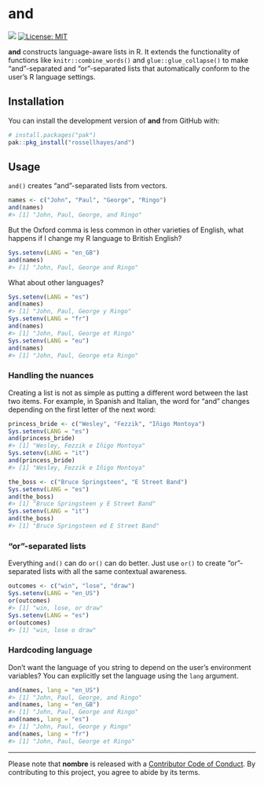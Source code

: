 
<!-- README.md is generated from README.Rmd. Please edit that file -->

# and

<!-- badges: start -->
<!-- [![](https://www.r-pkg.org/badges/version/and?color=brightgreen)](https://cran.r-project.org/package=and) -->

[![](https://img.shields.io/badge/lifecycle-experimental-orange.svg)](https://lifecycle.r-lib.org/articles/stages.html#experimental)
[![License:
MIT](https://img.shields.io/badge/license-MIT-blueviolet.svg)](https://cran.r-project.org/web/licenses/MIT)
<!-- [![R build status](https://github.com/rossellhayes/and/workflows/R-CMD-check/badge.svg)](https://github.com/rossellhayes/and/actions) -->
<!-- [![](https://codecov.io/gh/rossellhayes/and/branch/master/graph/badge.svg)](https://app.codecov.io/gh/rossellhayes/and) -->
<!-- [![Dependencies](https://tinyverse.netlify.com/badge/and)](https://cran.r-project.org/package=and) -->
<!-- badges: end -->

**and** constructs language-aware lists in R. It extends the
functionality of functions like `knitr::combine_words()` and
`glue::glue_collapse()` to make “and”-separated and “or”-separated lists
that automatically conform to the user’s R language settings.

## Installation

<!-- You can install the released version of **nombre** from [CRAN](https://CRAN.R-project.org) with: -->
<!-- ``` {r eval = FALSE} -->
<!-- install.packages("nombre") -->
<!-- ``` -->

You can install the development version of **and** from GitHub with:

``` r
# install.packages("pak")
pak::pkg_install("rossellhayes/and")
```

## Usage

`and()` creates “and”-separated lists from vectors.

``` r
names <- c("John", "Paul", "George", "Ringo")
and(names)
#> [1] "John, Paul, George, and Ringo"
```

But the Oxford comma is less common in other varieties of English, what
happens if I change my R language to British English?

``` r
Sys.setenv(LANG = "en_GB")
and(names)
#> [1] "John, Paul, George and Ringo"
```

What about other languages?

``` r
Sys.setenv(LANG = "es")
and(names)
#> [1] "John, Paul, George y Ringo"
Sys.setenv(LANG = "fr")
and(names)
#> [1] "John, Paul, George et Ringo"
Sys.setenv(LANG = "eu")
and(names)
#> [1] "John, Paul, George eta Ringo"
```

### Handling the nuances

Creating a list is not as simple as putting a different word between the
last two items. For example, in Spanish and Italian, the word for “and”
changes depending on the first letter of the next word:

``` r
princess_bride <- c("Wesley", "Fezzik", "Iñigo Montoya")
Sys.setenv(LANG = "es")
and(princess_bride)
#> [1] "Wesley, Fezzik e Iñigo Montoya"
Sys.setenv(LANG = "it")
and(princess_bride)
#> [1] "Wesley, Fezzik e Iñigo Montoya"

the_boss <- c("Bruce Springsteen", "E Street Band")
Sys.setenv(LANG = "es")
and(the_boss)
#> [1] "Bruce Springsteen y E Street Band"
Sys.setenv(LANG = "it")
and(the_boss)
#> [1] "Bruce Springsteen ed E Street Band"
```

### “or”-separated lists

Everything `and()` can do `or()` can do better. Just use `or()` to
create “or”-separated lists with all the same contextual awareness.

``` r
outcomes <- c("win", "lose", "draw")
Sys.setenv(LANG = "en_US")
or(outcomes)
#> [1] "win, lose, or draw"
Sys.setenv(LANG = "es")
or(outcomes)
#> [1] "win, lose o draw"
```

### Hardcoding language

Don’t want the language of you string to depend on the user’s
environment variables? You can explicitly set the language using the
`lang` argument.

``` r
and(names, lang = "en_US")
#> [1] "John, Paul, George, and Ringo"
and(names, lang = "en_GB")
#> [1] "John, Paul, George and Ringo"
and(names, lang = "es")
#> [1] "John, Paul, George y Ringo"
and(names, lang = "fr")
#> [1] "John, Paul, George et Ringo"
```

------------------------------------------------------------------------

Please note that **nombre** is released with a [Contributor Code of
Conduct](https://contributor-covenant.org/version/2/0/CODE_OF_CONDUCT.html).
By contributing to this project, you agree to abide by its terms.
